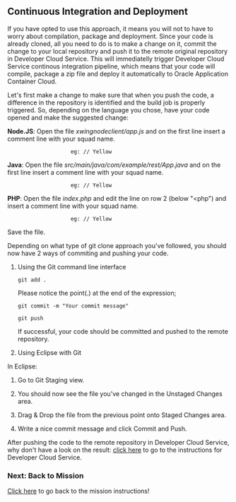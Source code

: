 ## Continuous Integration and Deployment ##

If you have opted to use this approach, it means you will not to have to worry about compilation, package and deployment. 
Since your code is already cloned, all you need to do is to make a change on it, commit the change to your local repository and push it to the remote original repository in Developer Cloud Service. This will immediatelly trigger Developer Cloud Service continous integration pipeline, which means that your code will compile, package a zip file and deploy it automatically to Oracle Application Container Cloud.

Let's first make a change to make sure that when you push the code, a difference in the repository is identified and the build job is properly triggered.
So, depending on the language you chose, have your code opened and make the suggested change:

 **Node.JS**: Open the file *xwingnodeclient/app.js* and on the first line insert a comment line with your squad name. 
 
                        eg: // Yellow

 **Java**: Open the file *src/main/java/com/example/rest/App.java* and on the first line insert a comment line with your squad name. 
 
                        eg: // Yellow

 **PHP**: Open the file *index.php* and edit the line on row 2 (below "<php") and insert a comment line with your squad name.
 
                        eg: // Yellow
<!--
+ Ruby: Ruby and bundler gem installed

 **Ruby**: Open the file *xwingrubyclient/app.rb* and on the first line insert a comment line with your squad name. 
 
                        eg: # Yellow
-->
Save the file.

Depending on what type of git clone approach you've followed, you should now have 2 ways of commiting and pushing your code.

1. Using the Git command line interface
  
       git add .
       
   Please notice the point(.) at the end of the expression;
       
       git commit -m "Your commit message"
    
       git push
   
   If successful, your code should be committed and pushed to the remote repository.
    

2. Using Eclipse with Git 

  In Eclipse:
  1. Go to Git Staging view.
  
  2. You should now see the file you've changed in the Unstaged Changes area. 
  
  3. Drag & Drop the file from the previous point onto Staged Changes area. 
  
  4. Write a nice commit message and click Commit and Push.

After pushing the code to the remote repository in Developer Cloud Service, why don't have a look on the result:
[click here](../devcs.md) to go to the instructions for Developer Cloud Service.

### Next: Back to Mission ###

[Click here](../missions/deploy.md) to go back to the mission instructions!

